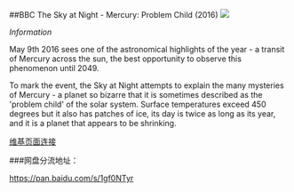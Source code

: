 ##BBC The Sky at Night - Mercury: Problem Child (2016)
![](http://forums.mvgroup.org/release.images/JungleBoy/vlcsnap-2016-05-09-09h31m17s916.jpg)

*Information*

May 9th 2016 sees one of the astronomical highlights of the year - a transit of Mercury across the sun, the best opportunity to observe this phenomenon until 2049.

To mark the event, the Sky at Night attempts to explain the many mysteries of Mercury - a planet so bizarre that it is sometimes described as the 'problem child' of the solar system. Surface temperatures exceed 450 degrees but it also has patches of ice, its day is twice as long as its year, and it is a planet that appears to be shrinking.

[维基页面连接](http://docuwiki.net/index.php?title=Mercury:_Problem_Child)


###网盘分流地址：

https://pan.baidu.com/s/1gf0NTyr
